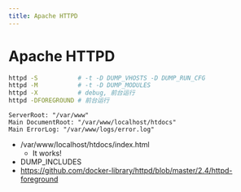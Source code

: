 ```yaml
---
title: Apache HTTPD
---
```


# Apache HTTPD

```bash
httpd -S           # -t -D DUMP_VHOSTS -D DUMP_RUN_CFG
httpd -M           # -t -D DUMP_MODULES
httpd -X           # debug, 前台运行
httpd -DFOREGROUND # 前台运行
```

```
ServerRoot: "/var/www"
Main DocumentRoot: "/var/www/localhost/htdocs"
Main ErrorLog: "/var/www/logs/error.log"
```

- /var/www/localhost/htdocs/index.html
  - It works!
- DUMP_INCLUDES
- https://github.com/docker-library/httpd/blob/master/2.4/httpd-foreground

